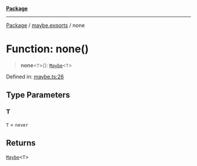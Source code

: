 [**Package**](../../README.md)

***

[Package](../../modules.md) / [maybe.exports](../README.md) / none

# Function: none()

> **none**\<`T`\>(): [`Maybe`](../type-aliases/Maybe.md)\<`T`\>

Defined in: [maybe.ts:26](https://github.com/AlexXanderGrib/monads-io/blob/88cc2f22cfbd8717d7e52da6913dd270216344b1/src/maybe.ts#L26)

## Type Parameters

### T

`T` = `never`

## Returns

[`Maybe`](../type-aliases/Maybe.md)\<`T`\>
